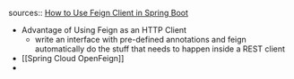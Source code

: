 sources:: [How to Use Feign Client in Spring Boot](https://javatodev.com/how-to-use-feign-client-in-spring-boot/)

- Advantage of Using Feign as an HTTP Client
	- write an interface with pre-defined annotations and feign automatically do the stuff that needs to happen inside a REST client
- [[Spring Cloud OpenFeign]]
-